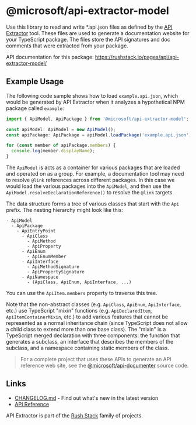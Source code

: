 # @microsoft/api-extractor-model

Use this library to read and write *.api.json files as defined by the [API Extractor](https://api-extractor.com/) tool.
These files are used to generate a documentation website for your TypeScript package.  The files store the
API signatures and doc comments that were extracted from your package.

API documentation for this package: https://rushstack.io/pages/api/api-extractor-model/

## Example Usage

The following code sample shows how to load `example.api.json`, which would be generated by API Extractor
when it analyzes a hypothetical NPM package called `example`:

```ts
import { ApiModel, ApiPackage } from '@microsoft/api-extractor-model';

const apiModel: ApiModel = new ApiModel();
const apiPackage: ApiPackage = apiModel.loadPackage('example.api.json');

for (const member of apiPackage.members) {
  console.log(member.displayName);
}
```

The `ApiModel` is acts as a container for various packages that are loaded and operated on as a group.
For example, a documentation tool may need to resolve `@link` references across different packages.
In this case we would load the various packages into the `ApiModel`, and then use
the `ApiModel.resolveDeclarationReference()` to resolve the `@link` targets.

The data structure forms a tree of various classes that start with the `Api` prefix.  The nesting hierarchy
might look like this:

```
- ApiModel
  - ApiPackage
    - ApiEntryPoint
      - ApiClass
        - ApiMethod
        - ApiProperty
      - ApiEnum
        - ApiEnumMember
      - ApiInterface
        - ApiMethodSignature
        - ApiPropertySignature
      - ApiNamespace
        - (ApiClass, ApiEnum, ApiInterface, ...)
```

You can use the `ApiItem.members` property to traverse this tree.

Note that the non-abstract classes (e.g. `ApiClass`, `ApiEnum`, `ApiInterface`, etc.) use
TypeScript "mixin" functions (e.g. `ApiDeclaredItem`, `ApiItemContainerMixin`, etc.) to add various
features that cannot be represented as a normal inheritance chain (since TypeScript does not allow a child class
to extend more than one base class).  The "mixin" is a TypeScript merged declaration with three components:
the function that generates a subclass, an interface that describes the members of the subclass, and
a namespace containing static members of the class.

> For a complete project that uses these APIs to generate an API reference web site,
> see the [@microsoft/api-documenter](https://www.npmjs.com/package/@microsoft/api-documenter) source code.

## Links

- [CHANGELOG.md](
  https://github.com/microsoft/rushstack/blob/main/libraries/api-extractor-model/CHANGELOG.md) - Find
  out what's new in the latest version
- [API Reference](https://rushstack.io/pages/api/api-extractor-model/)

API Extractor is part of the [Rush Stack](https://rushstack.io/) family of projects.
